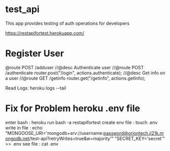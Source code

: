 # test_api

This app provides testing of auth operations for developers

https://restapifortest.herokuapp.com/

# Register User

@route POST /adduser
//@desc Authenticate user
//@route POST /authenticate
router.post("/login", actions.authenticate);
//@desc Get info on a user
//@route GET /getinfo
router.get("/getinfo", actions.getInfo);

Read Logs: heroku logs --tail

# Fix for Problem heroku .env file

enter bash : heroku run bash -a restapifortest
create env file : touch .env
write in file : echo "MONGOOSE_URI='mongodb+srv://username:password@oriontech.ji21k.mongodb.net/test-api?retryWrites=true&w=majority'" "SECRET_KEY='secret'" >> .env
see file : cat .env
